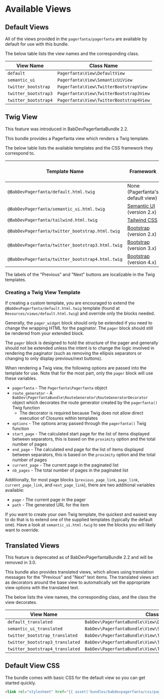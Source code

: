 # Available Views

## Default Views

All of the views provided in the `pagerfanta/pagerfanta` are available by default for use with this bundle.

The below table lists the view names and the corresponding class. 

| View Name            | Class Name                              |
| -------------------- | --------------------------------------- |
| `default`            | `Pagerfanta\View\DefaultView`           |
| `semantic_ui`        | `Pagerfanta\View\SemanticUiView`        |
| `twitter_bootstrap`  | `Pagerfanta\View\TwitterBootstrapView`  |
| `twitter_bootstrap3` | `Pagerfanta\View\TwitterBootstrap3View` |
| `twitter_bootstrap4` | `Pagerfanta\View\TwitterBootstrap4View` |

## Twig View

<div class="docs-note docs-note--new-feature">This feature was introduced in BabDevPagerfantaBundle 2.2.</div>

This bundle provides a Pagerfanta view which renders a Twig template.

The below table lists the available templates and the CSS framework they correspond to.

| Template Name                                    | Framework                                            | Since Bundle Version |
| ------------------------------------------------ | ---------------------------------------------------- | -------------------- |
| `@BabDevPagerfanta/default.html.twig`            | None (Pagerfanta's default view)                     | 2.2                  |
| `@BabDevPagerfanta/semantic_ui.html.twig`        | [Semantic UI](https://semantic-ui.com) (version 2.x) | 2.2                  |
| `@BabDevPagerfanta/tailwind.html.twig`           | [Tailwind CSS](https://tailwindcss.com/)             | 2.3                  |
| `@BabDevPagerfanta/twitter_bootstrap.html.twig`  | [Bootstrap](https://getbootstrap.com) (version 2.x)  | 2.2                  |
| `@BabDevPagerfanta/twitter_bootstrap3.html.twig` | [Bootstrap](https://getbootstrap.com) (version 3.x)  | 2.2                  |
| `@BabDevPagerfanta/twitter_bootstrap4.html.twig` | [Bootstrap](https://getbootstrap.com) (version 4.x)  | 2.2                  |

The labels of the "Previous" and "Next" buttons are localizable in the Twig templates.

### Creating a Twig View Template

If creating a custom template, you are encouraged to extend the `@BabDevPagerfanta/default.html.twig` template (found at `Resources/views/default.html.twig`) and override only the blocks needed.

Generally, the `pager_widget` block should only be extended if you need to change the wrapping HTML for the paginator. The `pager` block should still be rendered from your extended block.

The `pager` block is designed to hold the structure of the pager and generally should not be extended unless the intent is to change the logic involved in rendering the paginator (such as removing the ellipsis separators or changing to only display previous/next buttons).

When rendering a Twig view, the following options are passed into the template for use. Note that for the most part, only the `pager` block will use these variables.

- `pagerfanta` - The `Pagerfanta\Pagerfanta` object
- `route_generator` - A `BabDev\PagerfantaBundle\RouteGenerator\RouteGeneratorDecorator` object which decorates the route generator created by the `pagerfanta()` Twig function
    - The decorator is required because Twig does not allow direct execution of Closures within templates
- `options` - The options array passed through the `pagerfanta()` Twig function
- `start_page` - The calculated start page for the list of items displayed between separators, this is based on the `proximity` option and the total number of pages
- `end_page` - The calculated end page for the list of items displayed between separators, this is based on the `proximity` option and the total number of pages
- `current_page` - The current page in the paginated list
- `nb_pages` - The total number of pages in the paginated list

Additionally, for most page blocks (`previous_page_link`, `page_link`, `current_page_link`, and `next_page_link`), there are two additional variables available:

- `page` - The current page in the pager
- `path` - The generated URL for the item

If you want to create your own Twig template, the quickest and easiest way to do that is to extend one of the supplied templates (typically the default one). Have a look at `semantic_ui.html.twig` to see the blocks you will likely want to override.

## Translated Views

<div class="docs-note docs-note--deprecated-feature">This feature is deprecated as of BabDevPagerfantaBundle 2.2 and will be removed in 3.0.</div>

This bundle also provides translated views, which allows using translation messages for the "Previous" and "Next" text items. The translated views act as decorators around the base view to automatically set the appropriate view options with the translated text.

The below lists the view names, the corresponding class, and the class the view decorates. 

| View Name                       | Class Name                                                     | Decorated Class Name                    |
| ------------------------------- | -------------------------------------------------------------- | --------------------------------------- |
| `default_translated`            | `BabDev\PagerfantaBundle\View\DefaultTranslatedView`           | `Pagerfanta\View\DefaultView`           |
| `semantic_ui_translated`        | `BabDev\PagerfantaBundle\View\SemanticUiTranslatedView`        | `Pagerfanta\View\SemanticUiView`        |
| `twitter_bootstrap_translated`  | `BabDev\PagerfantaBundle\View\TwitterBootstrapTranslatedView`  | `Pagerfanta\View\TwitterBootstrapView`  |
| `twitter_bootstrap3_translated` | `BabDev\PagerfantaBundle\View\TwitterBootstrap3TranslatedView` | `Pagerfanta\View\TwitterBootstrap3View` |
| `twitter_bootstrap4_translated` | `BabDev\PagerfantaBundle\View\TwitterBootstrap4TranslatedView` | `Pagerfanta\View\TwitterBootstrap4View` |

## Default View CSS

The bundle comes with basic CSS for the default view so you can get started quickly.

```html
<link rel="stylesheet" href="{{ asset('bundles/babdevpagerfanta/css/pagerfantaDefault.css') }}">
```
